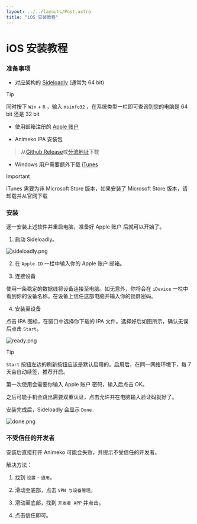 ```yaml
---
layout: ../../layouts/Post.astro
title: "iOS 安装教程"
---
```


# iOS 安装教程

### 准备事项

- 对应架构的 [Sideloadly](https://sideloadly.io/#download) (通常为 64 bit)
>[!TIP]
>同时按下 `Win` + `R` ，输入 `msinfo32` ，在系统类型一栏即可查询到您的电脑是 64 bit 还是 32 bit

- 使用邮箱注册的 [Apple 账户](https://support.apple.com/zh-cn/apple-account)

- Animeko IPA 安装包
>从[Github Release](https://github.com/open-ani/animeko/releases/latest)或[分流地址](https://myani.org/downloads)下载

- Windows 用户需要额外下载 [iTunes](https://www.apple.com.cn/itunes/)

> [!IMPORTANT]
> 
> iTunes 需要为非 Microsoft Store 版本，如果安装了 Microsoft Store 版本，请卸载并从官网下载

### 安装

逐一安装上述软件并重启电脑，准备好 Apple 账户 后就可以开始了。

1. 启动 Sideloadly。

![sideloadly.png](https://youke1.picui.cn/s1/2025/10/25/68fcd8dc853dc.png)

2. 在 `Apple ID` 一栏中输入你的 Apple 账户 邮箱。

3. 连接设备

使用一条稳定的数据线将设备连接至电脑。如无意外，你将会在 `iDevice` 一栏中看到你的设备名称。在设备上信任这部电脑并输入你的锁屏密码。

4. 安装至设备

点击 IPA 图标，在窗口中选择你下载的 IPA 文件。选择好后如图所示，确认无误后点击 `Start`。

![ready.png](https://youke1.picui.cn/s1/2025/10/25/68fcd8dc7353c.png)

> [!TIP]
> `Start` 按钮左边的刷新按钮应该是默认启用的。启用后，在同一网络环境下，每 7 天会自动续签，推荐开启。

第一次使用会需要你输入 Apple 账户 密码，输入后点击 OK。

之后可能手机会跳出需要双重认证，点击允许并在电脑输入验证码就好了。

安装完成后，Sideloadly 会显示 `Done.`

![done.png](https://youke1.picui.cn/s1/2025/10/25/68fcd8dcab59d.png)

### 不受信任的开发者

安装后直接打开 Animeko 可能会失败，并提示不受信任的开发者。

解决方法：

1. 找到 `设置` - `通用`。

2. 滑动至底部，点击 `VPN 与设备管理`。

3. 滑动至底部，找到 `开发者 APP` 并点击。

4. 点击信任即可。
